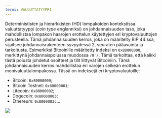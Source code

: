 ```yaml
---
termi: VALUUTTATYYPPI
---
```


Determinististen ja hierarkkisten (HD) lompakoiden kontekstissa valuuttatyyppi (*coin type* englanniksi) on johdannaisuuden taso, joka mahdollistaa lompakon haarojen erottelun käytettyjen eri kryptovaluuttojen perusteella. Tämä johdannaisuuden kerros, joka on määritelty BIP 44:ssä, sijaitsee johdannaisrakenteen syvyydessä 2, seuraten pääavainta ja tarkoitusta. Esimerkiksi Bitcoinille määritetty indeksi on `0x80000000`, merkittynä johdannaispolussa muodossa `/0'/`. Tämä tarkoittaa, että kaikki tästä polusta johdetut osoitteet ja tilit liittyvät Bitcoiniin. Tämä johdannaisuuden kerros mahdollistaa eri varojen selkeän erottelun monivaluuttalompakossa. Tässä on indeksejä eri kryptovaluutoille:
* Bitcoin: `0x80000000`;
* Bitcoin Testnet: `0x80000001`;
* Litecoin: `0x80000002`;
* Dogecoin: `0x80000003`;
* Ethereum: `0x8000003c`...

![](../../dictionnaire/assets/21.png)
